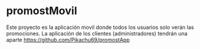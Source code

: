 # promostMovil

Este proyecto es la aplicación movil donde todos los usuarios solo verán las promociones. 
La aplicación de los clientes (administradores) tendrán una aparte
  https://github.com/Pikachu69/promostApp
